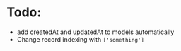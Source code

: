 # Todo:

- add createdAt and updatedAt to models automatically
- Change record indexing with `['something']`
